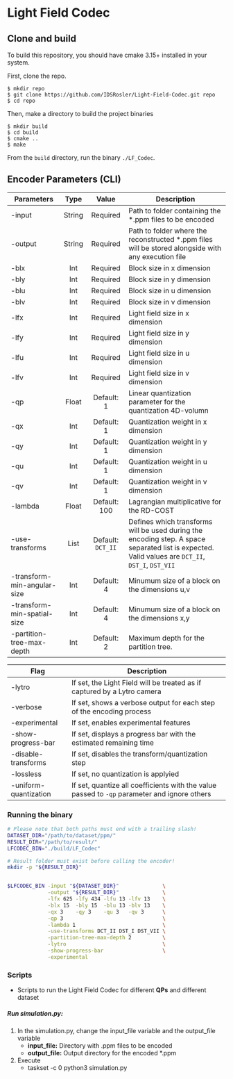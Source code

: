 # Light Field Codec

## Clone and build
To build this repository, you should have cmake 3.15+ installed in your system.

First, clone the repo.

```
$ mkdir repo
$ git clone https://github.com/IDSRosler/Light-Field-Codec.git repo
$ cd repo
```

Then, make a directory to build the project binaries

```
$ mkdir build
$ cd build
$ cmake ..
$ make 
```

From the `build` directory, run the binary `./LF_Codec`.


## Encoder Parameters (CLI)
| Parameters                  | Type      | Value | Description |
|-----------------------------|:---------:|:------:|-------------|
| -input                      | String    | Required | Path to folder containing the *.ppm files to be encoded |
| -output                     | String    | Required | Path to folder where the reconstructed *.ppm files will be stored alongside with any execution file|
| -blx                        | Int       | Required | Block size in x dimension
| -bly                        | Int       | Required | Block size in y dimension
| -blu                        | Int       | Required | Block size in u dimension
| -blv                        | Int       | Required | Block size in v dimension
| -lfx                        | Int       | Required | Light field size in x dimension
| -lfy                        | Int       | Required | Light field size in y dimension
| -lfu                        | Int       | Required | Light field size in u dimension
| -lfv                        | Int       | Required | Light field size in v dimension 
| -qp                         | Float     | Default: 1 | Linear quantization parameter for the quantization 4D-volumn
| -qx                         | Int       | Default: 1 | Quantization weight in x dimension
| -qy                         | Int       | Default: 1 | Quantization weight in y dimension
| -qu                         | Int       | Default: 1 | Quantization weight in u dimension
| -qv                         | Int       | Default: 1 | Quantization weight in v dimension
| -lambda                     | Float     | Default: 100 | Lagrangian multiplicative for the RD-COST 
| -use-transforms             | List      | Default: `DCT_II` | Defines which transforms will be used during the encoding step. A space separated list is expected. Valid values are `DCT_II`, `DST_I`, `DST_VII`
| -transform-min-angular-size | Int       | Default: 4| Minumum size of a block on the dimensions u,v
| -transform-min-spatial-size | Int       | Default: 4| Minumum size of a block on the dimensions x,y
| -partition-tree-max-depth   | Int       | Default: 2| Maximum depth for the partition tree. 

| Flag                  | Description |
|-----------------------|-------------|
| -lytro                | If set, the Light Field will be treated as if captured by a Lytro camera
| -verbose              | If set, shows a verbose output for each step of the encoding process
| -experimental         | If set, enables experimental features
| -show-progress-bar    | If set, displays a progress bar with the estimated remaining time
| -disable-transforms   | If set, disables the transform/quantization step
| -lossless             | If set, no quantization is applyied
| -uniform-quantization | If set, quantize all coefficients with the value passed to `-qp` parameter and ignore others




### Running the binary
```bash
# Please note that both paths must end with a trailing slash!
DATASET_DIR="/path/to/dataset/ppm/"
RESULT_DIR="/path/to/result/"
LFCODEC_BIN="./build/LF_Codec"

# Result folder must exist before calling the encoder!
mkdir -p "${RESULT_DIR}"


$LFCODEC_BIN -input "${DATASET_DIR}"              \
             -output "${RESULT_DIR}"              \
             -lfx 625 -lfy 434 -lfu 13 -lfv 13    \
             -blx 15  -bly 15  -blu 13 -blv 13    \
             -qx 3    -qy 3    -qu 3   -qv 3      \
             -qp 3                                \
             -lambda 1                            \
             -use-transforms DCT_II DST_I DST_VII \
             -partition-tree-max-depth 2          \
             -lytro                               \
             -show-progress-bar                   \
             -experimental

```





<!-- Maybe remove this part?  -->
### Scripts 
- Scripts to run the Light Field Codec for different **QPs** and different dataset
##### Run simulation.py:
1. In the simulation.py, change the input_file variable and the output_file variable
    - **input_file:** Directory with .ppm files to be encoded
    - **output_file:** Output directory for the encoded *.ppm
2. Execute
    - taskset -c 0 python3 simulation.py


